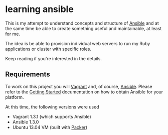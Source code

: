 # learning ansible

This is my attempt to understand concepts and structure of [Ansible](https://github.com/ansible/ansible)
and at the same time be able to create something useful and maintainable, at
least for me.

The idea is be able to provision individual web servers to run my Ruby
applications or cluster with specific roles.

Keep reading if you're interested in the details.

## Requirements

To work on this project you will [Vagrant](http://www.vagrantup.com/) and, of
course, [Ansible](https://github.com/ansible/ansible). Please refer to the
[Getting Started](http://www.ansibleworks.com/docs/gettingstarted.html)
documentation on how to obtain Ansible for your platform.

At this time, the following versions were used

- Vagrant 1.3.1 (which supports Ansible)
- Ansible 1.3.0
- Ubuntu 13.04 VM (built with [Packer](http://www.packer.io/))
